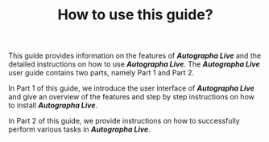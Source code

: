 ﻿---
id: p0-3-how-use-guide.md
sidebar_label: How to use this guide
title: How to use this guide?
---

‌This guide provides information on the features of **_Autographa Live_** and the detailed instructions on how to use **_Autographa Live_**. The **_Autographa Live_** user guide contains two parts, namely Part 1 and Part 2.

In Part 1 of this guide, we introduce the user interface of  **_Autographa Live_** and give an overview of the features and step by step instructions on how to install **_Autographa Live_**.

In Part 2 of this guide, we provide instructions on how to successfully perform various tasks in **_Autographa Live_**.


